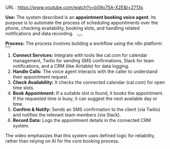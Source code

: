 URL : https://www.youtube.com/watch?v=b09o75A-X2E&t=2713s



**Use:**
The system described is an **appointment booking voice agent**.<source-footnote ng-version="0.0.0-PLACEHOLDER" _nghost-ng-c2364413054=""></source-footnote> Its purpose is to automate the process of scheduling appointments over the phone, checking availability, booking slots, and handling related notifications and data recording.<sources-carousel-inline ng-version="0.0.0-PLACEHOLDER" _nghost-ng-c3057981963=""><!----><span _ngcontent-ng-c3057981963="" hide-from-message-actions="" class="button-container hide-from-message-actions ng-star-inserted"> &nbsp; <button _ngcontent-ng-c3057981963="" hide-from-message-actions="" aria-label="Learn more" aria-controls="sources" class="mat-mdc-tooltip-trigger button image-fade-on hide-from-message-actions" aria-expanded="false" jslog="220646;track:generic_click,impression"><mat-icon _ngcontent-ng-c3057981963="" role="img" class="mat-icon notranslate symbol google-symbols mat-ligature-font mat-icon-no-color" aria-hidden="true" data-mat-icon-type="font" data-mat-icon-name="expand_more" fonticon="expand_more"></mat-icon></button><!----></span><!----><sources-carousel _ngcontent-ng-c3057981963="" hide-from-message-actions="" id="sources" _nghost-ng-c386955179="" class="ng-tns-c386955179-30 hide-from-message-actions ng-star-inserted"><div _ngcontent-ng-c386955179="" class="container ng-tns-c386955179-30 hide" jslog="220997;BardVeMetadataKey:[null,null,null,null,null,null,null,null,null,null,null,null,null,null,null,[1,null,1]]"><!----><div _ngcontent-ng-c386955179="" class="carousel-container ng-tns-c386955179-30"><div _ngcontent-ng-c386955179="" class="carousel-content ng-tns-c386955179-30"><div _ngcontent-ng-c386955179="" data-test-id="sources-carousel-source" class="sources-carousel-source ng-tns-c386955179-30 hide ng-star-inserted"><!----></div><!----><!----></div></div><!----></div><!----></sources-carousel><!----><!----><!----></sources-carousel-inline>

**Process:**
The process involves building a workflow using the n8n platform:<source-footnote ng-version="0.0.0-PLACEHOLDER" _nghost-ng-c2364413054=""></source-footnote><sources-carousel-inline ng-version="0.0.0-PLACEHOLDER" _nghost-ng-c3057981963=""><!----><span _ngcontent-ng-c3057981963="" hide-from-message-actions="" class="button-container hide-from-message-actions ng-star-inserted"> &nbsp; <button _ngcontent-ng-c3057981963="" hide-from-message-actions="" aria-label="Learn more" aria-controls="sources" class="mat-mdc-tooltip-trigger button image-fade-on hide-from-message-actions" aria-expanded="false" jslog="220646;track:generic_click,impression"><mat-icon _ngcontent-ng-c3057981963="" role="img" class="mat-icon notranslate symbol google-symbols mat-ligature-font mat-icon-no-color" aria-hidden="true" data-mat-icon-type="font" data-mat-icon-name="expand_more" fonticon="expand_more"></mat-icon></button><!----></span><!----><sources-carousel _ngcontent-ng-c3057981963="" hide-from-message-actions="" id="sources" _nghost-ng-c386955179="" class="ng-tns-c386955179-31 hide-from-message-actions ng-star-inserted"><div _ngcontent-ng-c386955179="" class="container ng-tns-c386955179-31 hide" jslog="220997;BardVeMetadataKey:[null,null,null,null,null,null,null,null,null,null,null,null,null,null,null,[1,null,1]]"><!----><div _ngcontent-ng-c386955179="" class="carousel-container ng-tns-c386955179-31"><div _ngcontent-ng-c386955179="" class="carousel-content ng-tns-c386955179-31"><div _ngcontent-ng-c386955179="" data-test-id="sources-carousel-source" class="sources-carousel-source ng-tns-c386955179-31 hide ng-star-inserted"><!----></div><!----><!----></div></div><!----></div><!----></sources-carousel><!----><!----><!----></sources-carousel-inline>

1. **Connect Services:** Integrate with tools like cal.com for calendar management, Twilio for sending SMS confirmations, Slack for team notifications, and a CRM (like Airtable) for data logging.
2. **Handle Calls:** The voice agent interacts with the caller to understand their appointment request.
3. **Check Availability:** It checks the connected calendar (cal.com) for open time slots.
4. **Book Appointment:** If a suitable slot is found, it books the appointment. If the requested time is busy, it can suggest the next available day or time.
5. **Confirm & Notify:** Sends an SMS confirmation to the client (via Twilio) and notifies the relevant team members (via Slack).
6. **Record Data:** Logs the appointment details in the connected CRM system.

The video emphasizes that this system uses defined logic for reliability, rather than relying on AI for the core booking process.
